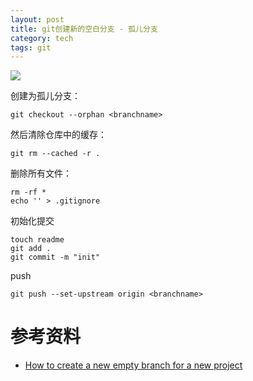 ```yaml
---
layout: post
title: git创建新的空白分支 - 孤儿分支
category: tech
tags: git
---
```

![](https://cdn.kelu.org/blog/tags/git.jpg)

创建为孤儿分支：

```
git checkout --orphan <branchname>
```

然后清除仓库中的缓存：

```
git rm --cached -r .
```

删除所有文件：

```
rm -rf *
echo '' > .gitignore
```

初始化提交

```
touch readme
git add .
git commit -m "init"
```

push

```
git push --set-upstream origin <branchname>
```

# 参考资料

* [How to create a new empty branch for a new project](https://stackoverflow.com/questions/13969050/how-to-create-a-new-empty-branch-for-a-new-project)